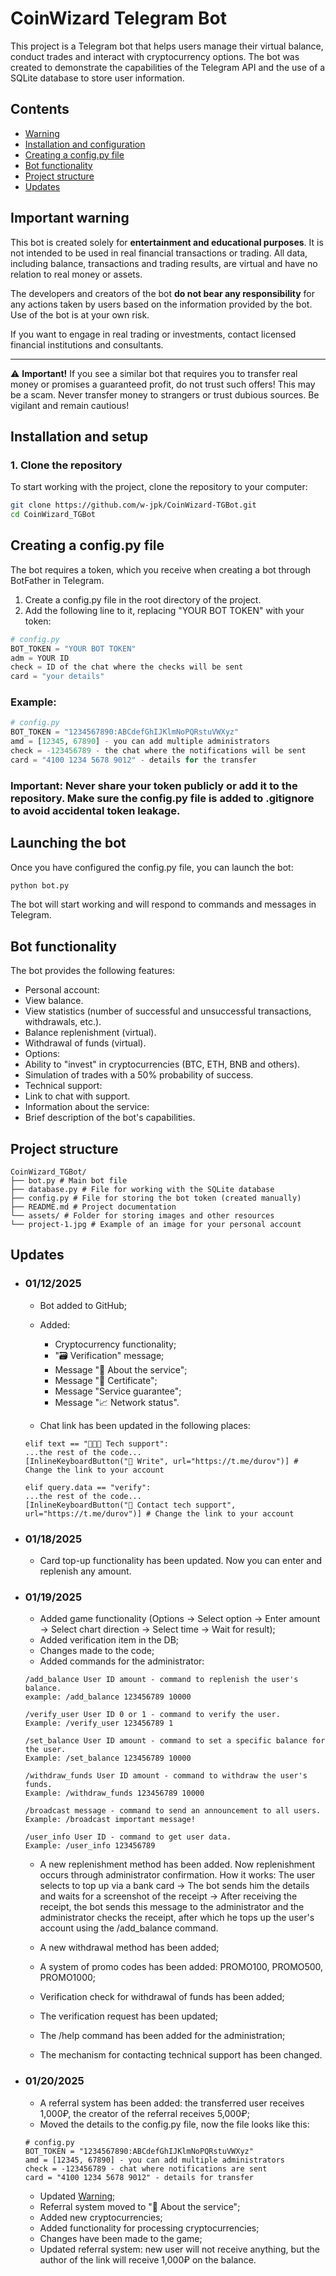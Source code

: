# CoinWizard Telegram Bot

This project is a Telegram bot that helps users manage their virtual balance, conduct trades and interact with cryptocurrency options. The bot was created to demonstrate the capabilities of the Telegram API and the use of a SQLite database to store user information.

## Contents

  - [Warning](#important-warning)
  - [Installation and configuration](#installation-and-configuration)
  - [Creating a config.py file](#creating-a-configpy-file)
  - [Bot functionality](#bot-functionality)
  - [Project structure](#project-structure)
  - [Updates](#updates)

## Important warning

This bot is created solely for **entertainment and educational purposes**. It is not intended to be used in real financial transactions or trading. All data, including balance, transactions and trading results, are virtual and have no relation to real money or assets.

The developers and creators of the bot **do not bear any responsibility** for any actions taken by users based on the information provided by the bot. Use of the bot is at your own risk.

If you want to engage in real trading or investments, contact licensed financial institutions and consultants.

---

⚠️ **Important!** If you see a similar bot that requires you to transfer real money or promises a guaranteed profit, do not trust such offers! This may be a scam. Never transfer money to strangers or trust dubious sources. Be vigilant and remain cautious!

## Installation and setup

### 1. Clone the repository

To start working with the project, clone the repository to your computer:

```bash
git clone https://github.com/w-jpk/CoinWizard-TGBot.git
cd CoinWizard_TGBot
```

## Creating a config.py file

The bot requires a token, which you receive when creating a bot through BotFather in Telegram.

1. Create a config.py file in the root directory of the project.
2. Add the following line to it, replacing "YOUR BOT TOKEN" with your token:

```python
# config.py
BOT_TOKEN = "YOUR BOT TOKEN"
adm = YOUR ID
check = ID of the chat where the checks will be sent
card = "your details"
```

### Example:

```python
# config.py
BOT_TOKEN = "1234567890:ABCdefGhIJKlmNoPQRstuVWXyz"
amd = [12345, 67890] - you can add multiple administrators
check = -123456789 - the chat where the notifications will be sent
card = "4100 1234 5678 9012" - details for the transfer
```

### Important: Never share your token publicly or add it to the repository. Make sure the config.py file is added to .gitignore to avoid accidental token leakage.

## Launching the bot

Once you have configured the config.py file, you can launch the bot:

```bash
python bot.py
```

The bot will start working and will respond to commands and messages in Telegram.

## Bot functionality

The bot provides the following features:

- Personal account:
- View balance.
- View statistics (number of successful and unsuccessful transactions, withdrawals, etc.).
- Balance replenishment (virtual).
- Withdrawal of funds (virtual).
- Options:
- Ability to "invest" in cryptocurrencies (BTC, ETH, BNB and others).
- Simulation of trades with a 50% probability of success.
- Technical support:
- Link to chat with support.
- Information about the service:
- Brief description of the bot's capabilities.

## Project structure

```plaintext
CoinWizard_TGBot/
├── bot.py # Main bot file
├── database.py # File for working with the SQLite database
├── config.py # File for storing the bot token (created manually)
├── README.md # Project documentation
└── assets/ # Folder for storing images and other resources
└── project-1.jpg # Example of an image for your personal account
```

## Updates

- ### 01/12/2025

  - Bot added to GitHub;
  - Added:

    - Cryptocurrency functionality;
    - "🗃 Verification" message;
    - Message "🔷 About the service";
    - Message "📜 Certificate";
    - Message "Service guarantee";
    - Message "📈 Network status".

  - Chat link has been updated in the following places:

  ```
  elif text == "🧑🏻‍💻 Tech support":
  ...the rest of the code...
  [InlineKeyboardButton("📩 Write", url="https://t.me/durov")] # Change the link to your account

  elif query.data == "verify":
  ...the rest of the code...
  [InlineKeyboardButton("💬 Contact tech support", url="https://t.me/durov")] # Change the link to your account
  ```

- ### 01/18/2025

  - Card top-up functionality has been updated. Now you can enter and replenish any amount.

- ### 01/19/2025

  - Added game functionality (Options -> Select option -> Enter amount -> Select chart direction -> Select time -> Wait for result);
  - Added verification item in the DB;
  - Changes made to the code;
  - Added commands for the administrator:
  ```
  /add_balance User ID amount - command to replenish the user's balance.
  example: /add_balance 123456789 10000

  /verify_user User ID 0 or 1 - command to verify the user.
  Example: /verify_user 123456789 1

  /set_balance User ID amount - command to set a specific balance for the user.
  Example: /set_balance 123456789 10000

  /withdraw_funds User ID amount - command to withdraw the user's funds.
  Example: /withdraw_funds 123456789 10000

  /broadcast message - command to send an announcement to all users.
  Example: /broadcast important message!

  /user_info User ID - command to get user data.
  Example: /user_info 123456789
  ```
  - A new replenishment method has been added. Now replenishment occurs through administrator confirmation. How it works: The user selects to top up via a bank card -> The bot sends him the details and waits for a screenshot of the receipt -> After receiving the receipt, the bot sends this message to the administrator and the administrator checks the receipt, after which he tops up the user's account using the /add_balance command.

  - A new withdrawal method has been added;
  - A system of promo codes has been added: PROMO100, PROMO500, PROMO1000;
  - Verification check for withdrawal of funds has been added;
  - The verification request has been updated;
  - The /help command has been added for the administration;
  - The mechanism for contacting technical support has been changed.

- ### 01/20/2025

  - A referral system has been added: the transferred user receives 1,000₽, the creator of the referral receives 5,000₽;
  - Moved the details to the config.py file, now the file looks like this:
  ```
  # config.py
  BOT_TOKEN = "1234567890:ABCdefGhIJKlmNoPQRstuVWXyz"
  amd = [12345, 67890] - you can add multiple administrators
  check = -123456789 - chat where notifications are sent
  card = "4100 1234 5678 9012" - details for transfer
  ```
  - Updated [Warning](#important-warning);
  - Referral system moved to "🔷 About the service";
  - Added new cryptocurrencies;
  - Added functionality for processing cryptocurrencies;
  - Changes have been made to the game;
  - Updated referral system: new user will not receive anything, but the author of the link will receive 1,000₽ on the balance.